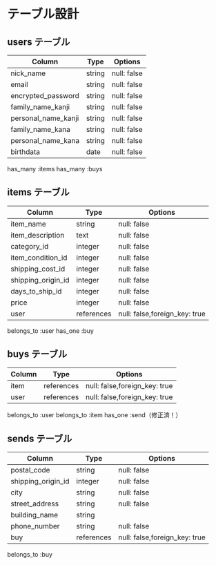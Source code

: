 # テーブル設計

## users テーブル

| Column              | Type      | Options                   |
| ------------------- | --------- | ------------------------- |
| nick_name           | string    | null: false               | #ニックネーム
| email               | string    | null: false               | #メールアドレス 
| encrypted_password  | string    | null: false               | #パスワード
| family_name_kanji   | string    | null: false               | #苗字（漢字）（修正済！）
| personal_name_kanji | string    | null: false               | #氏名（漢字）（修正済！）
| family_name_kana    | string    | null: false               | #苗字（カナ）（修正済！）
| personal_name_kana  | string    | null: false               | #氏名（カナ）（修正済！）
| birthdata           | date      | null: false               | #生年月日（修正済！）

has_many :items
has_many :buys

## items テーブル

| Column             | Type       | Options                        |
| ------------------ | ---------- | ------------------------------ |
| item_name          | string     | null: false                    | #商品名
| item_description   | text       | null: false                    | #商品の説明
| category_id        | integer    | null: false                    | #カテゴリー（アクティブハッシュ）
| item_condition_id  | integer    | null: false                    | #商品の状態（アクティブハッシュ）
| shipping_cost_id   | integer    | null: false                    | #配送料の負担（アクティブハッシュ）
| shipping_origin_id | integer    | null: false                    | #発送元の地域（アクティブハッシュ）
| days_to_ship_id    | integer    | null: false                    | #発送までの日数（アクティブハッシュ）
| price              | integer    | null: false                    | #価格
| user               | references | null: false,foreign_key: true  |

belongs_to :user
has_one    :buy

## buys テーブル

| Column    | Type       | Options                        |
| --------- | ---------- | ------------------------------ |
| item      | references | null: false,foreign_key: true  | #何を買ったか（修正済！）
| user      | references | null: false,foreign_key: true  | #どのユーザーが

belongs_to :user
belongs_to :item
has_one   :send（修正済！）

## sends テーブル

| Column             | Type       | Options                        |
| ------------------ | ---------- | ------------------------------ |
| postal_code        | string     | null: false                    | #郵便番号（修正済！）
| shipping_origin_id | integer    | null: false                    | #都道府県（アクティブハッシュ）（修正済！）
| city               | string     | null: false                    | #市区町村
| street_address     | string     | null: false                    | #番地
| building_name      | string     |                                | #建物名（任意）
| phone_number       | string     | null: false                    | #電話番号（修正済！）
| buy                | references | null: false,foreign_key: true  | #どの購入記録（修正済！）

belongs_to :buy